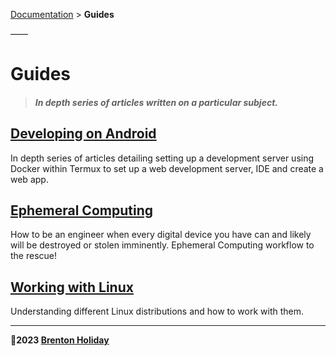 [Documentation](#) > __Guides__

——

# Guides

> #### *In depth series of articles written on a particular subject.*

## [__Developing on Android__](./developing-on-andrioid)

In depth series of articles detailing setting up a development server using Docker within Termux to set up a web development server, IDE and create a web app.

## [Ephemeral Computing](./ephemeral-computing)

How to be an engineer when every digital device you have can and likely will be destroyed or stolen imminently. Ephemeral Computing workflow to the rescue!

## [Working with Linux](./working-with-linux)

Understanding different Linux distributions and how to work with them.

***

**🤍2023 [Brenton Holiday](https://allmylinks.com/8rents)**
